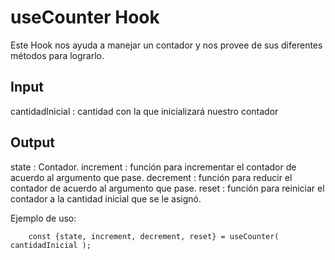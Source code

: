 # useCounter Hook
Este Hook nos ayuda a manejar un contador y nos provee de sus diferentes métodos para lograrlo.

## Input
cantidadInicial : cantidad con la que inicializará nuestro contador

## Output
state 			: Contador.
increment		: función para incrementar el contador de acuerdo al argumento que pase.
decrement		: función para reducir el contador de acuerdo al argumento que pase.
reset				: función para reiniciar el contador a la cantidad inicial que se le asignó.

Ejemplo de uso:
```
	const {state, increment, decrement, reset} = useCounter( cantidadInicial );
```